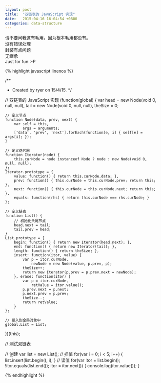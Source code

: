 ```yaml
---
layout: post
title:  "双链表的 JavaScript 实现"
date:   2015-04-16 16:04:54 +0800
categories: data-structure
---
```


请不要问我这有毛用，因为根本毛用都没有。<br>
没有错误处理<br>
封装有点问题<br>
无继承<br>
Just for fun :-P

{% highlight javascript linenos %}

/**
 * Created by ryer on 15/4/15.
 */

// 双链表的 JavaScript 实现
(function(global) {
    var head = new Node(void 0, null, null),
        tail = new Node(void 0, null, null),
        theSize = 0;

    // 定义节点
    function Node(data, prev, next) {
        var self = this,
            args = arguments;
        ['data', 'prev', 'next'].forEach(function(e, i) { self[e] = args[i]; });
    }

    // 定义迭代器
    function Iterator(node) {
        this.curNode = node instanceof Node ? node : new Node(void 0, null, null);
    };
    Iterator.prototype = {
        value: function() { return this.curNode.data; },
        prev: function() { this.curNode = this.curNode.prev; return this; },
        next: function() { this.curNode = this.curNode.next; return this; },
        equals: function(rhs) { return this.curNode === rhs.curNode; }
    };

    // 定义链表
    function List() {
        // 初始化头尾节点
        head.next = tail;
        tail.prev = head;
    }
    List.prototype = {
        begin: function() { return new Iterator(head.next); },
        end: function() { return new Iterator(tail); },
        length: function() { return theSize; },
        insert: function(itor, value) {
            var p = itor.curNode,
                newNode = new Node(value, p.prev, p);
            theSize++;
            return new Iterator(p.prev = p.prev.next = newNode);
        }, erase: function(itor) {
            var p = itor.curNode,
                retValue = itor.value();
            p.prev.next = p.next;
            p.next.prev = p.prev;
            theSize--;
            return retValue;
        }
    };

    // 插入到全局对象中
    global.List = List;
})(this);

// 测试双链表

// 创建
var list = new List();
// 插值
for(var i = 0; i &lt; 5; i++) {
    list.insert(list.begin(), i);
}
// 读值
for(var itor = list.begin(); !itor.equals(list.end()); itor = itor.next()) {
    console.log(itor.value());
}

{% endhighlight %}
